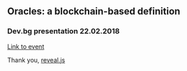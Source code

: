 ## Oracles: a blockchain-based definition

### Dev.bg presentation 22.02.2018

[Link to event](https://www.facebook.com/events/531026823929803/)


Thank you, [reveal.js](https://github.com/hakimel/reveal.js)
